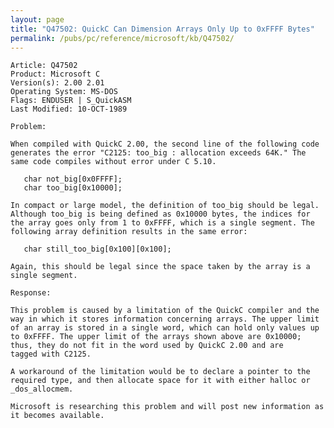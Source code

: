 ```yaml
---
layout: page
title: "Q47502: QuickC Can Dimension Arrays Only Up to 0xFFFF Bytes"
permalink: /pubs/pc/reference/microsoft/kb/Q47502/
---
```


	Article: Q47502
	Product: Microsoft C
	Version(s): 2.00 2.01
	Operating System: MS-DOS
	Flags: ENDUSER | S_QuickASM
	Last Modified: 10-OCT-1989
	
	Problem:
	
	When compiled with QuickC 2.00, the second line of the following code
	generates the error "C2125: too_big : allocation exceeds 64K." The
	same code compiles without error under C 5.10.
	
	   char not_big[0x0FFFF];
	   char too_big[0x10000];
	
	In compact or large model, the definition of too_big should be legal.
	Although too_big is being defined as 0x10000 bytes, the indices for
	the array goes only from 1 to 0xFFFF, which is a single segment. The
	following array definition results in the same error:
	
	   char still_too_big[0x100][0x100];
	
	Again, this should be legal since the space taken by the array is a
	single segment.
	
	Response:
	
	This problem is caused by a limitation of the QuickC compiler and the
	way in which it stores information concerning arrays. The upper limit
	of an array is stored in a single word, which can hold only values up
	to 0xFFFF. The upper limit of the arrays shown above are 0x10000;
	thus, they do not fit in the word used by QuickC 2.00 and are
	tagged with C2125.
	
	A workaround of the limitation would be to declare a pointer to the
	required type, and then allocate space for it with either halloc or
	_dos_allocmem.
	
	Microsoft is researching this problem and will post new information as
	it becomes available.
